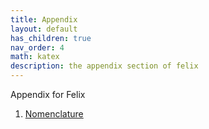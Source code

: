 ```yaml
---
title: Appendix
layout: default
has_children: true
nav_order: 4
math: katex
description: the appendix section of felix
---
```


Appendix for Felix

1. [Nomenclature](10_nomenclature.md)
